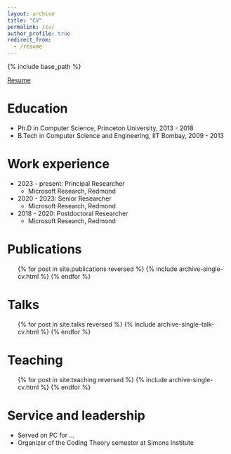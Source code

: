 ```yaml
---
layout: archive
title: "CV"
permalink: /cv/
author_profile: true
redirect_from:
  - /resume
---
```


{% include base_path %}

[Resume](http://gopisivakanth.github.io/files/SivakanthGopi_Resume.pdf)

Education
======
* Ph.D in Computer Science, Princeton University, 2013 - 2018
* B.Tech in Computer Science and Engineering, IIT Bombay, 2009 - 2013

Work experience
======
* 2023 - present: Principal Researcher
  * Microsoft Research, Redmond
* 2020 - 2023: Senior Researcher
  * Microsoft Research, Redmond
* 2018 - 2020: Postdoctoral Researcher
  * Microsoft Research, Redmond

<!-- Skills
======
* Skill 1
* Skill 2
  * Sub-skill 2.1
  * Sub-skill 2.2
  * Sub-skill 2.3
* Skill 3 -->

Publications
======
  <ul>{% for post in site.publications reversed %}
    {% include archive-single-cv.html %}
  {% endfor %}</ul>
  
Talks
======
  <ul>{% for post in site.talks reversed %}
    {% include archive-single-talk-cv.html  %}
  {% endfor %}</ul>
  
Teaching
======
  <ul>{% for post in site.teaching reversed %}
    {% include archive-single-cv.html %}
  {% endfor %}</ul>
  
Service and leadership
======
* Served on PC for ...
* Organizer of the Coding Theory semester at Simons Institute
